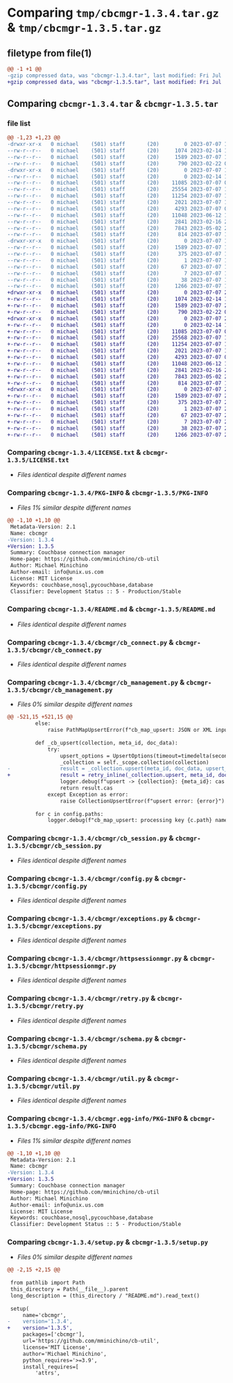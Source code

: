 # Comparing `tmp/cbcmgr-1.3.4.tar.gz` & `tmp/cbcmgr-1.3.5.tar.gz`

## filetype from file(1)

```diff
@@ -1 +1 @@
-gzip compressed data, was "cbcmgr-1.3.4.tar", last modified: Fri Jul  7 19:46:30 2023, max compression
+gzip compressed data, was "cbcmgr-1.3.5.tar", last modified: Fri Jul  7 20:01:18 2023, max compression
```

## Comparing `cbcmgr-1.3.4.tar` & `cbcmgr-1.3.5.tar`

### file list

```diff
@@ -1,23 +1,23 @@
-drwxr-xr-x   0 michael    (501) staff       (20)        0 2023-07-07 19:46:30.191239 cbcmgr-1.3.4/
--rw-r--r--   0 michael    (501) staff       (20)     1074 2023-02-14 15:09:46.000000 cbcmgr-1.3.4/LICENSE.txt
--rw-r--r--   0 michael    (501) staff       (20)     1589 2023-07-07 19:46:30.191106 cbcmgr-1.3.4/PKG-INFO
--rw-r--r--   0 michael    (501) staff       (20)      790 2023-02-22 04:43:20.000000 cbcmgr-1.3.4/README.md
-drwxr-xr-x   0 michael    (501) staff       (20)        0 2023-07-07 19:46:30.152408 cbcmgr-1.3.4/cbcmgr/
--rw-r--r--   0 michael    (501) staff       (20)        0 2023-02-14 15:09:46.000000 cbcmgr-1.3.4/cbcmgr/__init__.py
--rw-r--r--   0 michael    (501) staff       (20)    11085 2023-07-07 00:32:48.000000 cbcmgr-1.3.4/cbcmgr/cb_connect.py
--rw-r--r--   0 michael    (501) staff       (20)    25554 2023-07-07 19:44:21.000000 cbcmgr-1.3.4/cbcmgr/cb_management.py
--rw-r--r--   0 michael    (501) staff       (20)    11254 2023-07-07 19:40:32.000000 cbcmgr-1.3.4/cbcmgr/cb_session.py
--rw-r--r--   0 michael    (501) staff       (20)     2021 2023-07-07 19:01:23.000000 cbcmgr-1.3.4/cbcmgr/config.py
--rw-r--r--   0 michael    (501) staff       (20)     4293 2023-07-07 00:23:23.000000 cbcmgr-1.3.4/cbcmgr/exceptions.py
--rw-r--r--   0 michael    (501) staff       (20)    11048 2023-06-12 14:40:15.000000 cbcmgr-1.3.4/cbcmgr/httpsessionmgr.py
--rw-r--r--   0 michael    (501) staff       (20)     2841 2023-02-16 23:17:59.000000 cbcmgr-1.3.4/cbcmgr/retry.py
--rw-r--r--   0 michael    (501) staff       (20)     7843 2023-05-02 21:24:28.000000 cbcmgr-1.3.4/cbcmgr/schema.py
--rw-r--r--   0 michael    (501) staff       (20)      814 2023-07-07 15:20:08.000000 cbcmgr-1.3.4/cbcmgr/util.py
-drwxr-xr-x   0 michael    (501) staff       (20)        0 2023-07-07 19:46:30.190872 cbcmgr-1.3.4/cbcmgr.egg-info/
--rw-r--r--   0 michael    (501) staff       (20)     1589 2023-07-07 19:46:30.000000 cbcmgr-1.3.4/cbcmgr.egg-info/PKG-INFO
--rw-r--r--   0 michael    (501) staff       (20)      375 2023-07-07 19:46:30.000000 cbcmgr-1.3.4/cbcmgr.egg-info/SOURCES.txt
--rw-r--r--   0 michael    (501) staff       (20)        1 2023-07-07 19:46:30.000000 cbcmgr-1.3.4/cbcmgr.egg-info/dependency_links.txt
--rw-r--r--   0 michael    (501) staff       (20)       67 2023-07-07 19:46:30.000000 cbcmgr-1.3.4/cbcmgr.egg-info/requires.txt
--rw-r--r--   0 michael    (501) staff       (20)        7 2023-07-07 19:46:30.000000 cbcmgr-1.3.4/cbcmgr.egg-info/top_level.txt
--rw-r--r--   0 michael    (501) staff       (20)       38 2023-07-07 19:46:30.191283 cbcmgr-1.3.4/setup.cfg
--rw-r--r--   0 michael    (501) staff       (20)     1266 2023-07-07 19:30:15.000000 cbcmgr-1.3.4/setup.py
+drwxr-xr-x   0 michael    (501) staff       (20)        0 2023-07-07 20:01:18.439053 cbcmgr-1.3.5/
+-rw-r--r--   0 michael    (501) staff       (20)     1074 2023-02-14 15:09:46.000000 cbcmgr-1.3.5/LICENSE.txt
+-rw-r--r--   0 michael    (501) staff       (20)     1589 2023-07-07 20:01:18.438920 cbcmgr-1.3.5/PKG-INFO
+-rw-r--r--   0 michael    (501) staff       (20)      790 2023-02-22 04:43:20.000000 cbcmgr-1.3.5/README.md
+drwxr-xr-x   0 michael    (501) staff       (20)        0 2023-07-07 20:01:18.425428 cbcmgr-1.3.5/cbcmgr/
+-rw-r--r--   0 michael    (501) staff       (20)        0 2023-02-14 15:09:46.000000 cbcmgr-1.3.5/cbcmgr/__init__.py
+-rw-r--r--   0 michael    (501) staff       (20)    11085 2023-07-07 00:32:48.000000 cbcmgr-1.3.5/cbcmgr/cb_connect.py
+-rw-r--r--   0 michael    (501) staff       (20)    25568 2023-07-07 19:57:58.000000 cbcmgr-1.3.5/cbcmgr/cb_management.py
+-rw-r--r--   0 michael    (501) staff       (20)    11254 2023-07-07 19:40:32.000000 cbcmgr-1.3.5/cbcmgr/cb_session.py
+-rw-r--r--   0 michael    (501) staff       (20)     2021 2023-07-07 19:01:23.000000 cbcmgr-1.3.5/cbcmgr/config.py
+-rw-r--r--   0 michael    (501) staff       (20)     4293 2023-07-07 00:23:23.000000 cbcmgr-1.3.5/cbcmgr/exceptions.py
+-rw-r--r--   0 michael    (501) staff       (20)    11048 2023-06-12 14:40:15.000000 cbcmgr-1.3.5/cbcmgr/httpsessionmgr.py
+-rw-r--r--   0 michael    (501) staff       (20)     2841 2023-02-16 23:17:59.000000 cbcmgr-1.3.5/cbcmgr/retry.py
+-rw-r--r--   0 michael    (501) staff       (20)     7843 2023-05-02 21:24:28.000000 cbcmgr-1.3.5/cbcmgr/schema.py
+-rw-r--r--   0 michael    (501) staff       (20)      814 2023-07-07 15:20:08.000000 cbcmgr-1.3.5/cbcmgr/util.py
+drwxr-xr-x   0 michael    (501) staff       (20)        0 2023-07-07 20:01:18.438694 cbcmgr-1.3.5/cbcmgr.egg-info/
+-rw-r--r--   0 michael    (501) staff       (20)     1589 2023-07-07 20:01:18.000000 cbcmgr-1.3.5/cbcmgr.egg-info/PKG-INFO
+-rw-r--r--   0 michael    (501) staff       (20)      375 2023-07-07 20:01:18.000000 cbcmgr-1.3.5/cbcmgr.egg-info/SOURCES.txt
+-rw-r--r--   0 michael    (501) staff       (20)        1 2023-07-07 20:01:18.000000 cbcmgr-1.3.5/cbcmgr.egg-info/dependency_links.txt
+-rw-r--r--   0 michael    (501) staff       (20)       67 2023-07-07 20:01:18.000000 cbcmgr-1.3.5/cbcmgr.egg-info/requires.txt
+-rw-r--r--   0 michael    (501) staff       (20)        7 2023-07-07 20:01:18.000000 cbcmgr-1.3.5/cbcmgr.egg-info/top_level.txt
+-rw-r--r--   0 michael    (501) staff       (20)       38 2023-07-07 20:01:18.439101 cbcmgr-1.3.5/setup.cfg
+-rw-r--r--   0 michael    (501) staff       (20)     1266 2023-07-07 20:01:13.000000 cbcmgr-1.3.5/setup.py
```

### Comparing `cbcmgr-1.3.4/LICENSE.txt` & `cbcmgr-1.3.5/LICENSE.txt`

 * *Files identical despite different names*

### Comparing `cbcmgr-1.3.4/PKG-INFO` & `cbcmgr-1.3.5/PKG-INFO`

 * *Files 1% similar despite different names*

```diff
@@ -1,10 +1,10 @@
 Metadata-Version: 2.1
 Name: cbcmgr
-Version: 1.3.4
+Version: 1.3.5
 Summary: Couchbase connection manager
 Home-page: https://github.com/mminichino/cb-util
 Author: Michael Minichino
 Author-email: info@unix.us.com
 License: MIT License
 Keywords: couchbase,nosql,pycouchbase,database
 Classifier: Development Status :: 5 - Production/Stable
```

### Comparing `cbcmgr-1.3.4/README.md` & `cbcmgr-1.3.5/README.md`

 * *Files identical despite different names*

### Comparing `cbcmgr-1.3.4/cbcmgr/cb_connect.py` & `cbcmgr-1.3.5/cbcmgr/cb_connect.py`

 * *Files identical despite different names*

### Comparing `cbcmgr-1.3.4/cbcmgr/cb_management.py` & `cbcmgr-1.3.5/cbcmgr/cb_management.py`

 * *Files 0% similar despite different names*

```diff
@@ -521,15 +521,15 @@
         else:
             raise PathMapUpsertError(f"cb_map_upsert: JSON or XML input data is required")
 
         def _cb_upsert(collection, meta_id, doc_data):
             try:
                 upsert_options = UpsertOptions(timeout=timedelta(seconds=timeout))
                 _collection = self._scope.collection(collection)
-                result = _collection.upsert(meta_id, doc_data, upsert_options)
+                result = retry_inline(_collection.upsert, meta_id, doc_data, upsert_options)
                 logger.debug(f"upsert -> {collection}: {meta_id}: cas {result.cas}")
                 return result.cas
             except Exception as error:
                 raise CollectionUpsertError(f"upsert error: {error}")
 
         for c in config.paths:
             logger.debug(f"cb_map_upsert: processing key {c.path} name {c.name}")
```

### Comparing `cbcmgr-1.3.4/cbcmgr/cb_session.py` & `cbcmgr-1.3.5/cbcmgr/cb_session.py`

 * *Files identical despite different names*

### Comparing `cbcmgr-1.3.4/cbcmgr/config.py` & `cbcmgr-1.3.5/cbcmgr/config.py`

 * *Files identical despite different names*

### Comparing `cbcmgr-1.3.4/cbcmgr/exceptions.py` & `cbcmgr-1.3.5/cbcmgr/exceptions.py`

 * *Files identical despite different names*

### Comparing `cbcmgr-1.3.4/cbcmgr/httpsessionmgr.py` & `cbcmgr-1.3.5/cbcmgr/httpsessionmgr.py`

 * *Files identical despite different names*

### Comparing `cbcmgr-1.3.4/cbcmgr/retry.py` & `cbcmgr-1.3.5/cbcmgr/retry.py`

 * *Files identical despite different names*

### Comparing `cbcmgr-1.3.4/cbcmgr/schema.py` & `cbcmgr-1.3.5/cbcmgr/schema.py`

 * *Files identical despite different names*

### Comparing `cbcmgr-1.3.4/cbcmgr/util.py` & `cbcmgr-1.3.5/cbcmgr/util.py`

 * *Files identical despite different names*

### Comparing `cbcmgr-1.3.4/cbcmgr.egg-info/PKG-INFO` & `cbcmgr-1.3.5/cbcmgr.egg-info/PKG-INFO`

 * *Files 1% similar despite different names*

```diff
@@ -1,10 +1,10 @@
 Metadata-Version: 2.1
 Name: cbcmgr
-Version: 1.3.4
+Version: 1.3.5
 Summary: Couchbase connection manager
 Home-page: https://github.com/mminichino/cb-util
 Author: Michael Minichino
 Author-email: info@unix.us.com
 License: MIT License
 Keywords: couchbase,nosql,pycouchbase,database
 Classifier: Development Status :: 5 - Production/Stable
```

### Comparing `cbcmgr-1.3.4/setup.py` & `cbcmgr-1.3.5/setup.py`

 * *Files 0% similar despite different names*

```diff
@@ -2,15 +2,15 @@
 
 from pathlib import Path
 this_directory = Path(__file__).parent
 long_description = (this_directory / "README.md").read_text()
 
 setup(
     name='cbcmgr',
-    version='1.3.4',
+    version='1.3.5',
     packages=['cbcmgr'],
     url='https://github.com/mminichino/cb-util',
     license='MIT License',
     author='Michael Minichino',
     python_requires='>=3.9',
     install_requires=[
         'attrs',
```

